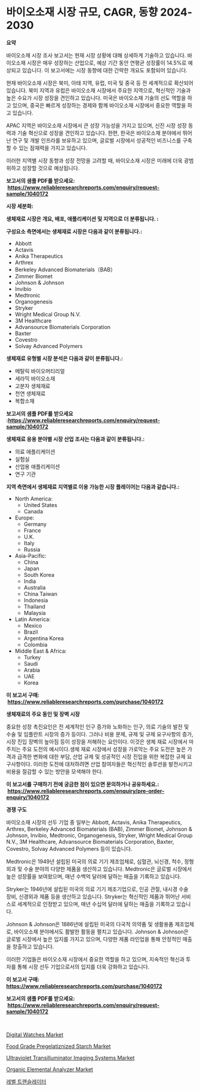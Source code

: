 <p><h1>바이오소재 시장 규모, CAGR, 동향 2024-2030</h1></p><p><strong>요약</strong></p>
<p><p>바이오소재 시장 조사 보고서는 현재 시장 상황에 대해 상세하게 기술하고 있습니다. 바이오소재 시장은 매우 성장하는 산업으로, 예상 기간 동안 연평균 성장률이 14.5%로 예상되고 있습니다. 이 보고서에는 시장 동향에 대한 간략한 개요도 포함되어 있습니다.</p><p>현재 바이오소재 시장은 북미, 아태 지역, 유럽, 미국 및 중국 등 전 세계적으로 확산되어 있습니다. 북미 지역과 유럽은 바이오소재 시장에서 주요한 지역으로, 혁신적인 기술과 높은 수요가 시장 성장을 견인하고 있습니다. 미국은 바이오소재 기술의 선도 역할을 하고 있으며, 중국은 빠르게 성장하는 경제와 함께 바이오소재 시장에서 중요한 역할을 하고 있습니다.</p><p>APAC 지역은 바이오소재 시장에서 큰 성장 가능성을 가지고 있으며, 신진 시장 성장 동력과 기술 혁신으로 성장을 견인하고 있습니다. 한편, 한국은 바이오소재 분야에서 뛰어난 연구 및 개발 인프라를 보유하고 있으며, 글로벌 시장에서 성공적인 비즈니스를 구축할 수 있는 잠재력을 가지고 있습니다.</p><p>이러한 지역별 시장 동향과 성장 전망을 고려할 때, 바이오소재 시장은 미래에 더욱 광범위하고 성장할 것으로 예상됩니다.</p></p>
<p><strong>보고서의 샘플 PDF를 받으세요: &nbsp;<a href="https://www.reliableresearchreports.com/enquiry/request-sample/1040172">https://www.reliableresearchreports.com/enquiry/request-sample/1040172</a></strong></p>
<p><strong>시장 세분화:</strong></p>
<p><strong> 생체재료 시장은 개요, 배포, 애플리케이션 및 지역으로 더 분류됩니다. :</strong></p>
<p><strong>구성요소 측면에서는 생체재료 시장은 다음과 같이 분류됩니다.:</strong></p>
<p><ul><li>Abbott</li><li>Actavis</li><li>Anika Therapeutics</li><li>Arthrex</li><li>Berkeley Advanced Biomaterials（BAB）</li><li>Zimmer Biomet</li><li>Johnson & Johnson</li><li>Invibio</li><li>Medtronic</li><li>Organogenesis</li><li>Stryker</li><li>Wright Medical Group N.V.</li><li>3M Healthcare</li><li>Advansource Biomaterials Corporation</li><li>Baxter</li><li>Covestro</li><li>Solvay Advanced Polymers</li></ul></p>
<p><strong> 생체재료 유형별 시장 분석은 다음과 같이 분류됩니다.:</strong></p>
<p><ul><li>메탈릭 바이오머티리얼</li><li>세라믹 바이오소재</li><li>고분자 생체재료</li><li>천연 생체재료</li><li>복합소재</li></ul></p>
<p><strong>보고서의 샘플 PDF를 받으세요 :<a href="https://www.reliableresearchreports.com/enquiry/request-sample/1040172">https://www.reliableresearchreports.com/enquiry/request-sample/1040172</a></strong></p>
<p><strong> 생체재료 응용 분야별 시장 산업 조사는 다음과 같이 분류됩니다.:</strong></p>
<p><ul><li>의료 애플리케이션</li><li>실험실</li><li>산업용 애플리케이션</li><li>연구 기관</li></ul></p>
<p><strong>지역 측면에서 생체재료 지역별로 이용 가능한 시장 플레이어는 다음과 같습니다.:</strong></p>
<p><ul>
    <li>
        North America:
        <ul>
            <li>United States</li>
            <li>Canada</li>
        </ul>
    </li>
    <li>
        Europe:
        <ul>
            <li>Germany</li>
            <li>France</li>
            <li>U.K.</li>
            <li>Italy</li>
            <li>Russia</li>
        </ul>
    </li>
    <li>
        Asia-Pacific:
        <ul>
            <li>China</li>
            <li>Japan</li>
            <li>South Korea</li>
            <li>India</li>
            <li>Australia</li>
            <li>China Taiwan</li>
            <li>Indonesia</li>
            <li>Thailand</li>
            <li>Malaysia</li>
        </ul>
    </li>
    <li>
        Latin America:
        <ul>
            <li>Mexico</li>
            <li>Brazil</li>
            <li>Argentina Korea</li>
            <li>Colombia</li>
        </ul>
    </li>
    <li>
        Middle East & Africa:
        <ul>
            <li>Turkey</li>
            <li>Saudi</li>
            <li>Arabia</li>
            <li>UAE</li>
            <li>Korea</li>
        </ul>
    </li>
    </ul></p>
<p><strong>이 보고서 구매: &nbsp;<a href="https://www.reliableresearchreports.com/purchase/1040172">https://www.reliableresearchreports.com/purchase/1040172</a></strong></p>
<p><strong>생체재료의 주요 동인 및 장벽 시장</strong></p>
<p><p>중요한 성장 촉진요인은 전 세계적인 인구 증가와 노화하는 인구, 의료 기술의 발전 및 수술 및 임플란트 시장의 증가 등이다. 그러나 비용 문제, 규제 및 규제 요구사항의 증가, 시장 진입 장벽의 높아짐 등이 성장을 저해하는 요인이다. 이것은 생체 재료 시장에서 마주치는 주요 도전의 예시이다.생체 재료 시장에서 성장을 가로막는 주요 도전은 높은 가격과 급격한 변화에 대한 부담, 산업 규제 및 성공적인 시장 진입을 위한 복잡한 규제 요구사항이다. 이러한 도전에 대처하려면 산업 참여자들은 혁신적인 솔루션을 발전시키고 비용을 절감할 수 있는 방안을 모색해야 한다.</p></p>
<p><strong>이 보고서를 구매하기 전에 궁금한 점이 있으면 문의하거나 공유하세요.: &nbsp;<a href="https://www.reliableresearchreports.com/enquiry/pre-order-enquiry/1040172">https://www.reliableresearchreports.com/enquiry/pre-order-enquiry/1040172</a></strong></p>
<p><strong>경쟁 구도</strong></p>
<p><p>바이오소재 시장의 선두 기업 중 일부는 Abbott, Actavis, Anika Therapeutics, Arthrex, Berkeley Advanced Biomaterials (BAB), Zimmer Biomet, Johnson & Johnson, Invibio, Medtronic, Organogenesis, Stryker, Wright Medical Group N.V., 3M Healthcare, Advansource Biomaterials Corporation, Baxter, Covestro, Solvay Advanced Polymers 등이 있습니다.</p><p>Medtronic은 1949년 설립된 미국의 의료 기기 제조업체로, 심혈관, 뇌신경, 척수, 정형외과 및 수술 분야의 다양한 제품을 생산하고 있습니다. Medtronic은 글로벌 시장에서 높은 성장률을 보여왔으며, 매년 수백억 달러에 달하는 매출을 기록하고 있습니다.</p><p>Stryker는 1946년에 설립된 미국의 의료 기기 제조기업으로, 인공 관절, 내시경 수술 장비, 신경외과 제품 등을 생산하고 있습니다. Stryker는 혁신적인 제품과 뛰어난 서비스로 세계적으로 인정받고 있으며, 매년 수십억 달러에 달하는 매출을 기록하고 있습니다.</p><p>Johnson & Johnson은 1886년에 설립된 미국의 다국적 의약품 및 생활용품 제조업체로, 바이오소재 분야에서도 활발한 활동을 펼치고 있습니다. Johnson & Johnson은 글로벌 시장에서 높은 입지를 가지고 있으며, 다양한 제품 라인업을 통해 안정적인 매출을 창출하고 있습니다.</p><p>이러한 기업들은 바이오소재 시장에서 중요한 역할을 하고 있으며, 지속적인 혁신과 투자를 통해 시장 선두 기업으로서의 입지를 더욱 강화하고 있습니다.</p></p>
<p><strong>이 보고서 구매: &nbsp; <a href="https://www.reliableresearchreports.com/purchase/1040172">https://www.reliableresearchreports.com/purchase/1040172</a></strong></p>
<p><strong>보고서의 샘플 PDF를 받으세요: &nbsp;<a href="https://www.reliableresearchreports.com/enquiry/request-sample/1040172">https://www.reliableresearchreports.com/enquiry/request-sample/1040172</a></strong><strong></strong></p>
<p>&nbsp;</p>
<p><p><a href="https://github.com/castoriffic/Market-Research-Report-List-3/blob/main/digital-watches-market.md">Digital Watches Market</a></p><p><a href="https://issuu.com/reportprime-2/docs/food-grade-pregelatiznized-starch-market-size-2030">Food Grade Pregelatiznized Starch Market</a></p><p><a href="https://issuu.com/reportprime-2/docs/ultraviolet-transilluminator-imaging-systems-marke">Ultraviolet Transilluminator Imaging Systems Market</a></p><p><a href="https://view.publitas.com/reportprime-1/decoding-the-organic-elemental-analyzer-market-a-deep-dive-into-the-latest-market-trends-market-segmentation-and-competitive-analysis/">Organic Elemental Analyzer Market</a></p><p><a href="https://medium.com/@chickenlegs8687/%EB%A0%88%EB%B2%A8-%EB%B3%80%ED%99%98%EA%B8%B0-%EC%8B%9C%EC%9E%A5-2031%EB%85%84%EA%B9%8C%EC%A7%80%EC%9D%98-%EB%8F%99%ED%96%A5-%EC%98%88%EC%B8%A1-%EB%B0%8F-%EA%B2%BD%EC%9F%81-%EB%B6%84%EC%84%9D-7511b41e84f8">레벨 트랜슬레이터</a></p></p>